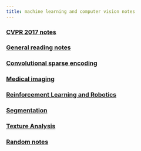 ```yaml
---
title: machine learning and computer vision notes
---
```


### [CVPR 2017 notes](CVPR_review.md)

### [General reading notes](reading_notes.md)

### [Convolutional sparse encoding](convolutional_sparse_encoding.md)

### [Medical imaging](medical_imaging.md)

### [Reinforcement Learning and Robotics](reinforcement_learning_robotics.md)

### [Segmentation](segmentation.md)

### [Texture Analysis](texture.md)

### [Random notes](random_notes.md)
